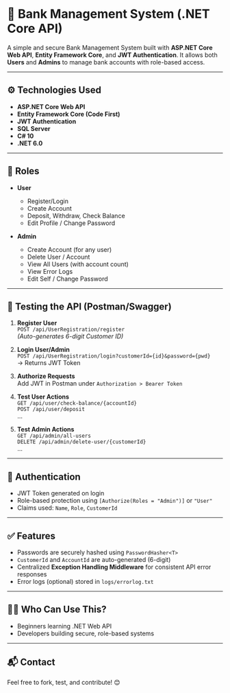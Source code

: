 
# 🏦 Bank Management System (.NET Core API)

A simple and secure Bank Management System built with **ASP.NET Core Web API**, **Entity Framework Core**, and **JWT Authentication**. It allows both **Users** and **Admins** to manage bank accounts with role-based access.

---

## ⚙️ Technologies Used

- **ASP.NET Core Web API**
- **Entity Framework Core (Code First)**
- **JWT Authentication**
- **SQL Server**
- **C# 10**
- **.NET 6.0**

---

## 👤 Roles

- **User**
  - Register/Login
  - Create Account
  - Deposit, Withdraw, Check Balance
  - Edit Profile / Change Password

- **Admin**
  - Create Account (for any user)
  - Delete User / Account
  - View All Users (with account count)
  - View Error Logs
  - Edit Self / Change Password

---

## 🧪 Testing the API (Postman/Swagger)

1. **Register User**  
   `POST /api/UserRegistration/register`  
   *(Auto-generates 6-digit Customer ID)*

2. **Login User/Admin**  
   `POST /api/UserRegistration/login?customerId={id}&password={pwd}`  
   → Returns JWT Token

3. **Authorize Requests**  
   Add JWT in Postman under `Authorization > Bearer Token`

4. **Test User Actions**  
   `GET /api/user/check-balance/{accountId}`  
   `POST /api/user/deposit`  
   ...

5. **Test Admin Actions**  
   `GET /api/admin/all-users`  
   `DELETE /api/admin/delete-user/{customerId}`  
   ...

---

## 🔐 Authentication

- JWT Token generated on login
- Role-based protection using `[Authorize(Roles = "Admin")]` or `"User"`
- Claims used: `Name`, `Role`, `CustomerId`

---

## ✅ Features

- Passwords are securely hashed using `PasswordHasher<T>`
- `CustomerId` and `AccountId` are auto-generated (6-digit)
- Centralized **Exception Handling Middleware** for consistent API error responses
- Error logs (optional) stored in `logs/errorlog.txt`

---

## 👩‍💻 Who Can Use This?

- Beginners learning .NET Web API
- Developers building secure, role-based systems

---

## 📬 Contact

Feel free to fork, test, and contribute! 😊
